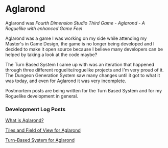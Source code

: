 # Aglarond

Aglarond was *Fourth Dimension Studio Third Game - Aglarond - A Roguelike with enhanced Game Feel*

Aglarond was a game I was working on my side while attending my Master's in Game Design, the game is no longer being developed and I decided to make it open source because I believe many developers can be helped by taking a look at the code maybe?

The Turn Based System I came up with was an iteration that happened through three different roguelite/roguelike projects and I'm very proud of it. The Dungeon Generation System saw many changes until it got to what it was today, and even for Aglarond it was very incomplete.

Postmortem posts are being written for the Turn Based System and for my Roguelike development in general.

### Development Log Posts

[What is Aglarond?](https://fourthdimension.studio/devlog/2019-09-15-What-is-Aglarond/)

[Tiles and Field of View for Aglarond](https://fourthdimension.studio/devlog/2019-10-06-Tiles-and-Field-of-View-for-Aglarond/)

[Turn-Based System for Aglarond](https://fourthdimension.studio/devlog/2019-11-27-Turn-Based-System-Aglarond/)

